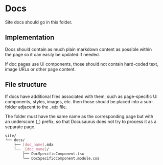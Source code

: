 # Docs

Site docs should go in this folder.

## Implementation

Docs should contain as much plain markdown content as possible within the page so it can easily be updated if needed.

If doc pages use UI components, those should not contain hard-coded text, image URLs or other page content.

## File structure

If docs have additional files associated with them, such as page-specific UI components, styles, images, etc. then those should be placed into a sub-folder adjacent to the `.mdx` file.

The folder must have the same name as the corresponding page but with an underscore (\_) prefix, so that Docusaurus does not try to process it as a separate page.

```bash
site/
└── docs/
    ├── [doc_name].mdx
    └── _[doc_name]/
        ├── DocSpecificComponent.tsx
        └── DocSpecificComponent.module.css
```
